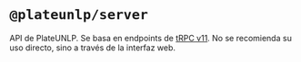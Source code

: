 # `@plateunlp/server`

API de PlateUNLP. Se basa en endpoints de [tRPC v11](https://trpc.io/). No se recomienda su uso directo, sino a través de la interfaz web.